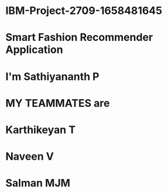 # IBM-Project-2709-1658481645
# Smart Fashion Recommender Application
# I'm Sathiyananth P
# MY TEAMMATES are
 # Karthikeyan T
 # Naveen V
 # Salman MJM
